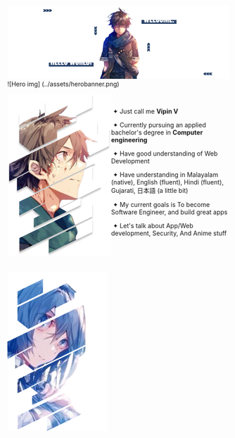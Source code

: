 <img src="./assets/images/herobanner.png">
![Hero img] (../assets/herobanner.png)

<br>

<div>
 <div>
  <img src="./assets/images/haruhiro.png" align="left">
  <p align="right">

   &nbsp;
    
   &nbsp;&#10022; Just call me **Vipin V**

   &nbsp;&#10022; Currently pursuing an applied bachelor's degree in **Computer engineering**

   &nbsp;&#10022; Have good understanding of Web Development

   &nbsp;&#10022; Have understanding in Malayalam (native), English (fluent), Hindi (fluent), Gujarati, 日本語 (a little bit)

   &nbsp;&#10022; My current goals is To become Software Engineer, and build great apps
   
   &nbsp;&#10022; Let's talk about App/Web development, Security, And Anime stuff
   
  </p>
 </div>
</div>

<br><br><br>

<div>
 <div>
  <img src="./assets/images/mary.png" align="left">
  
 </div>
</div>
